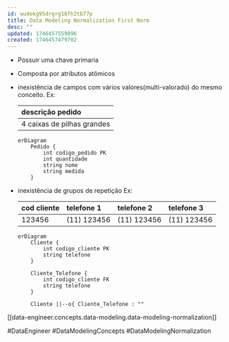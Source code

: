 ```yaml
---
id: wudekg95drgrg16fh2tb77p
title: Data Modeling Normalization First Norm
desc: ""
updated: 1746457559096
created: 1746457479702
---
```


- Possuir uma chave primaria
- Composta por atributos atômicos
- inexistência de campos com vários valores(multi-valorado) do mesmo conceito. Ex:

  | descrição pedido           |
  | :------------------------- |
  | 4 caixas de pilhas grandes |

  ```mermaid
  erDiagram
      Pedido {
          int codigo_pedido PK
          int quantidade
          string nome
          string medida
      }
  ```

- inexistência de grupos de repetição Ex:

  | cod cliente | telefone 1  | telefone 2  | telefone 3  |
  | :---------- | :---------- | :---------- | :---------- |
  | 123456      | (11) 123456 | (11) 123456 | (11) 123456 |

  ```mermaid
  erDiagram
      Cliente {
          int codigo_cliente PK
          string telefone
      }

      Cliente_Telefone {
          int codigo_cliente FK
          string telefone
      }

      Cliente ||--o{ Cliente_Telefone : ""
  ```

[[data-engineer.concepts.data-modeling.data-modeling-normalization]]

#DataEngineer #DataModelingConcepts #DataModelingNormalization
